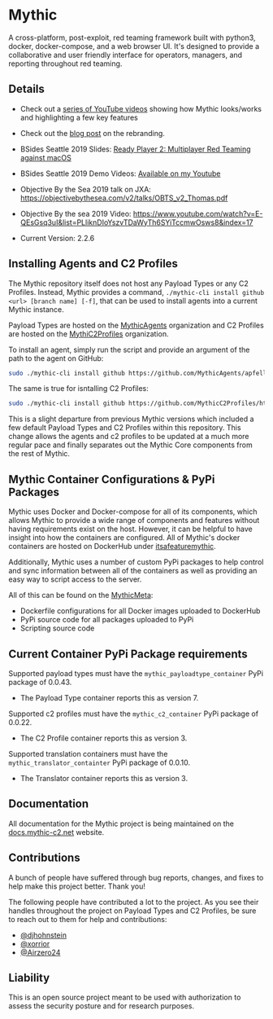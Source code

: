 # Mythic
A cross-platform, post-exploit, red teaming framework built with python3, docker, docker-compose, and a web browser UI. It's designed to provide a collaborative and user friendly interface for operators, managers, and reporting throughout red teaming. 

## Details
* Check out a [series of YouTube videos](https://www.youtube.com/playlist?list=PLHVFedjbv6sNLB1QqnGJxRBMukPRGYa-H) showing how Mythic looks/works and highlighting a few key features
* Check out the [blog post](https://posts.specterops.io/a-change-of-mythic-proportions-21debeb03617) on the rebranding. 
* BSides Seattle 2019 Slides: [Ready Player 2: Multiplayer Red Teaming against macOS](https://www.slideshare.net/CodyThomas6/ready-player-2-multiplayer-red-teaming-against-macos)    
* BSides Seattle 2019 Demo Videos: [Available on my Youtube](https://www.youtube.com/playlist?list=PLHVFedjbv6sOz8OGuLdomdkr6-7VdMRQ9)  
* Objective By the Sea 2019 talk on JXA: https://objectivebythesea.com/v2/talks/OBTS_v2_Thomas.pdf  
* Objective By the sea 2019 Video: https://www.youtube.com/watch?v=E-QEsGsq3uI&list=PLliknDIoYszvTDaWyTh6SYiTccmwOsws8&index=17  

* Current Version: 2.2.6

## Installing Agents and C2 Profiles

The Mythic repository itself does not host any Payload Types or any C2 Profiles. Instead, Mythic provides a command, `./mythic-cli install github <url> [branch name] [-f]`, that can be used to install agents into a current Mythic instance.

Payload Types are hosted on the [MythicAgents](https://github.com/MythicAgents) organization and C2 Profiles are hosted on the [MythiC2Profiles](https://github.com/MythicC2Profiles) organization.

To install an agent, simply run the script and provide an argument of the path to the agent on GitHub:
```bash
sudo ./mythic-cli install github https://github.com/MythicAgents/apfell
```

The same is true for isntalling C2 Profiles:
```bash
sudo ./mythic-cli install github https://github.com/MythicC2Profiles/http
```

This is a slight departure from previous Mythic versions which included a few default Payload Types and C2 Profiles within this repository. This change allows the agents and c2 profiles to be updated at a much more regular pace and finally separates out the Mythic Core components from the rest of Mythic. 

## Mythic Container Configurations & PyPi Packages

Mythic uses Docker and Docker-compose for all of its components, which allows Mythic to provide a wide range of components and features without having requirements exist on the host. However, it can be helpful to have insight into how the containers are configured. All of Mythic's docker containers are hosted on DockerHub under [itsafeaturemythic](https://hub.docker.com/search?q=itsafeaturemythic&type=image).

Additionally, Mythic uses a number of custom PyPi packages to help control and sync information between all of the containers as well as providing an easy way to script access to the server.

All of this can be found on the [MythicMeta](https://github.com/MythicMeta):  
* Dockerfile configurations for all Docker images uploaded to DockerHub
* PyPi source code for all packages uploaded to PyPi
* Scripting source code

## Current Container PyPi Package requirements

Supported payload types must have the `mythic_payloadtype_container` PyPi package of 0.0.43.  
* The Payload Type container reports this as version 7.  

Supported c2 profiles must have the `mythic_c2_container` PyPi package of 0.0.22.  
* The C2 Profile container reports this as version 3.  

Supported translation containers must have the `mythic_translator_containter` PyPi package of 0.0.10.
* The Translator container reports this as version 3.  

## Documentation

All documentation for the Mythic project is being maintained on the [docs.mythic-c2.net](https://docs.mythic-c2.net) website.


## Contributions

A bunch of people have suffered through bug reports, changes, and fixes to help make this project better. Thank you!

The following people have contributed a lot to the project. As you see their handles throughout the project on Payload Types and C2 Profiles, be sure to reach out to them for help and contributions:
- [@djhohnstein](https://twitter.com/djhohnstein)
- [@xorrior](https://twitter.com/xorrior)
- [@Airzero24](https://twitter.com/airzero24)

## Liability

This is an open source project meant to be used with authorization to assess the security posture and for research purposes.
